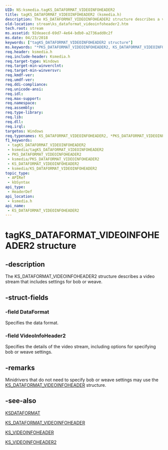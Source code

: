 ```yaml
---
UID: NS:ksmedia.tagKS_DATAFORMAT_VIDEOINFOHEADER2
title: tagKS_DATAFORMAT_VIDEOINFOHEADER2 (ksmedia.h)
description: The KS_DATAFORMAT_VIDEOINFOHEADER2 structure describes a video stream that includes settings for bob or weave.
old-location: stream\ks_dataformat_videoinfoheader2.htm
tech.root: stream
ms.assetid: 92deaecd-69d7-4e64-bdb0-a2736add0c2f
ms.date: 04/23/2018
keywords: ["tagKS_DATAFORMAT_VIDEOINFOHEADER2 structure"]
ms.keywords: "*PKS_DATAFORMAT_VIDEOINFOHEADER2, KS_DATAFORMAT_VIDEOINFOHEADER2, KS_DATAFORMAT_VIDEOINFOHEADER2 structure [Streaming Media Devices], PKS_DATAFORMAT_VIDEOINFOHEADER2, PKS_DATAFORMAT_VIDEOINFOHEADER2 structure pointer [Streaming Media Devices], ksmedia/KS_DATAFORMAT_VIDEOINFOHEADER2, ksmedia/PKS_DATAFORMAT_VIDEOINFOHEADER2, stream.ks_dataformat_videoinfoheader2, tagKS_DATAFORMAT_VIDEOINFOHEADER2, vidcapstruct_cadaf63f-50d5-41c5-926b-81724dddb890.xml"
req.header: ksmedia.h
req.include-header: Ksmedia.h
req.target-type: Windows
req.target-min-winverclnt: 
req.target-min-winversvr: 
req.kmdf-ver: 
req.umdf-ver: 
req.ddi-compliance: 
req.unicode-ansi: 
req.idl: 
req.max-support: 
req.namespace: 
req.assembly: 
req.type-library: 
req.lib: 
req.dll: 
req.irql: 
targetos: Windows
req.typenames: KS_DATAFORMAT_VIDEOINFOHEADER2, *PKS_DATAFORMAT_VIDEOINFOHEADER2
f1_keywords:
 - tagKS_DATAFORMAT_VIDEOINFOHEADER2
 - ksmedia/tagKS_DATAFORMAT_VIDEOINFOHEADER2
 - PKS_DATAFORMAT_VIDEOINFOHEADER2
 - ksmedia/PKS_DATAFORMAT_VIDEOINFOHEADER2
 - KS_DATAFORMAT_VIDEOINFOHEADER2
 - ksmedia/KS_DATAFORMAT_VIDEOINFOHEADER2
topic_type:
 - APIRef
 - kbSyntax
api_type:
 - HeaderDef
api_location:
 - ksmedia.h
api_name:
 - KS_DATAFORMAT_VIDEOINFOHEADER2
---
```


# tagKS_DATAFORMAT_VIDEOINFOHEADER2 structure


## -description

The KS_DATAFORMAT_VIDEOINFOHEADER2 structure describes a video stream that includes settings for bob or weave.

## -struct-fields

### -field DataFormat

Specifies the data format.

### -field VideoInfoHeader2

Specifies the details of the video stream, including options for specifying bob or weave settings.

## -remarks

Minidrivers that do not need to specify bob or weave settings may use the <a href="/windows-hardware/drivers/ddi/ksmedia/ns-ksmedia-tagks_dataformat_videoinfoheader">KS_DATAFORMAT_VIDEOINFOHEADER</a> structure.

## -see-also

<a href="/windows-hardware/drivers/ddi/ks/ns-ks-ksdataformat">KSDATAFORMAT</a>



<a href="/windows-hardware/drivers/ddi/ksmedia/ns-ksmedia-tagks_dataformat_videoinfoheader">KS_DATAFORMAT_VIDEOINFOHEADER</a>



<a href="/windows-hardware/drivers/ddi/ksmedia/ns-ksmedia-tagks_videoinfoheader">KS_VIDEOINFOHEADER</a>



<a href="/windows-hardware/drivers/ddi/ksmedia/ns-ksmedia-tagks_videoinfoheader2">KS_VIDEOINFOHEADER2</a>